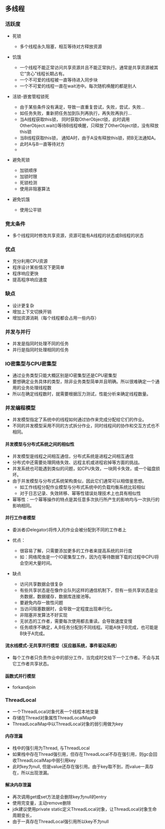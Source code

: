 ## 多线程

### 活跃度
 * 死锁 
   + 多个线程永久阻塞，相互等待对方释放资源
 * 饥饿
   + 一个线程不能正常访问共享资源并且不能正常执行。通常是共享资源被其它“贪心”线程长期占有。
   + 一个不可爱的线程被一直等待进入同步块
   + 一个不可爱的线程一直在wait池中。每次随机唤醒的都是别人
   
 * 活锁-嵌套管程锁死
   + 由于某些条件没有满足，导致一直重复尝试，失败，尝试，失败...
   + 如任务失败，重新把任务加到队列再执行，再失败再执行...
   + 当A线程获取this锁， 同时获取OtherObject锁，此时调用OtherObject.wait()等待B线程唤醒，只释放了OtherObject锁，没有释放this锁
   + 当B线程获取this锁， 通知A时，由于A没有释放this锁，把B无法通知A。
   + 此时A与B一直等待对方
   + 
   
 * 避免死锁
   + 加锁顺序
   + 加锁时限
   + 死锁检测
   + 使用非阻塞算法
   
   
 * 避免饥饿
   + 使用公平锁
   
### 竞太条件
 * 多个线程同时修改共享资源，资源可能有A线程的状态或B线程的状态
 
### 优点
 * 充分利用CPU资源
 * 程序设计某些情况下更简单
 * 程序响应更快
 * 提高程序响应速度
 
### 缺点
 * 设计更复杂
 * 增加上下文切换开销
 * 增加资源消耗（每个线程都会占用一些内存）
 
### 并发与并行
 * 并发是指同时处理不同的任务
 * 并行是指同时处理相同的任务
 
### IO密集型与CPU密集型
 * 通过业务类型只能大概区别是IO密集型还是CPU密集型
 * 要想确定业务具体的类型，除非业务类型简单并且明确。所以很难确定一个通用的业务处理线程数
 * 所以在确定线程数时，就需要根据压力测试，性能分析来确定线程数量。
 
### 并发编程模型
 * 并发模型指定了系统中的线程如何通过协作来完成分配给它们的作业。
 * 不同的并发模型采用不同的方式拆分作业，同时线程间的协作和交互方式也不相同。
 
#### 并发模型与分布式系统之间的相似性
 * 并发模型是线程之间相互通信，分布式系统是进程之间相互通信
 * 分布式中还需要处理网络失效、远程主机或进程宕掉等方面的挑战。
 * 并发系统也可能遇到类似的问题，如CPU失效，一块网卡失效，或一个磁盘损坏。
 * 由于并发模型与分布式系统架构类似，因此它们通常可以相借鉴思想。
   + 如工作线程分配作业模型与分布式系统中的负载均衡系统比较相似
   + 对于日志记录、失效转移、幂等性错误处理技术上也具有相似性
 * 幂等性：一个幂等操作的特点是其任意多次执行所产生的影响均与一次执行的影响相同。
 
 
#### 并行工作者模型
 * 委派者(Delegator)将传入的作业会被分配到不同的工作者上
 * 优点：
   + 很容易了解，只需要添加更多的工作者来提高系统的并行度
   + 如：网络爬虫是一个IO密集型工作，因为在等待数据下载的过程中CPU将会空闲大量时间。
   
 * 缺点
   + 访问共享数据会很复杂
   + 有些共享状态是在像作业队列这样的通信机制下，但有一些共享状态是业务数据，数据缓存，数据库连接池等。
   + 要避免内存一致性问题
   + 当访问阻塞数据时，会导致一定程度出现串行化。
   + 非阻塞并发算法不好实现
   + 无状态的工作者，需要每次使用都去重读。会导致速度变慢
   + 任务顺序不确定，A,B任务分配到不同线程。可能A快于B完成，也可能是B快于A完成。
   
#### 流水线模式-无共享并行模型（反应器系统，事件驱动系统）
 * 每个工作者只负责作业中的部分工作，当完成时交给下一个工作者。不会与其它工作者共享状态。
 
#### 函数式并行模型
 * forkandjoin
 
### ThreadLocal
 * 一个ThreadLocal对象代表一个线程本地变量
 * 存储在Thread对象属性ThreadLocalMap中
 * ThreadLocalMap中以ThreadLocal对象的弱引用做为key
#### 内存泄漏
 * 栈中的强引用为Thread, 与ThreadLocal
 * 如果栈中存在Thread强引用，但存在ThreadLocal不存在强引用，则gc会回收ThreadLocalMap中弱引用key
 * 此时key为null, 但是value还存在强引用。由于key取不到，而value一真存在，所以出现泄漏。
 
#### 解决内存泄漏
 * 再次调用get或set方法是会删除key为null的entry
 * 使用完变量，主动remove删除
 * jdk建议使用private static定义ThreadLocal对象，让ThreadLocal对象生命周期变长，
 * 由于一真存在ThreadLocal强引用所以key不为null 
 
   